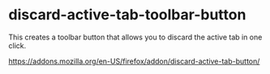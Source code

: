 # discard-active-tab-toolbar-button

This creates a toolbar button that allows you to discard the active tab in one click.

https://addons.mozilla.org/en-US/firefox/addon/discard-active-tab-button/
